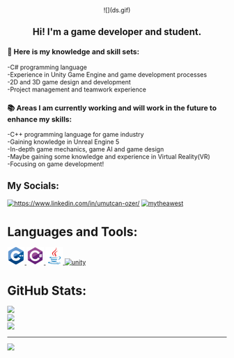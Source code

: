 <p align="center">
    ![](ds.gif)
</p>


<h2 align="center">Hi! I'm a game developer and student.</h2>
<h3>🚀 Here is my knowledge and skill sets:</h3>
<p>-C# programming language<br/>
-Experience in Unity Game Engine and game development processes<br/>
-2D and 3D game design and development<br/>
-Project management and teamwork experience<br/>
</p>



<h3>📚 Areas I am currently working and will work in the future to enhance my skills:</h3>
<p>-C++ programming language for game industry<br/>
-Gaining knowledge in Unreal Engine 5<br/>
-In-depth game mechanics, game AI and game design<br/>
-Maybe gaining some knowledge and experience in Virtual Reality(VR)<br/>
-Focusing on game development!<br/>
</p>



## My Socials:
<p align="left">
<a href="https://linkedin.com/in/umutcan-ozer/" target="blank"><img align="center" src="https://raw.githubusercontent.com/rahuldkjain/github-profile-readme-generator/master/src/images/icons/Social/linked-in-alt.svg" alt="https://www.linkedin.com/in/umutcan-ozer/" height="30" width="40" /></a>
<a href="https://www.hackerrank.com/mytheawest" target="blank"><img align="center" src="https://raw.githubusercontent.com/rahuldkjain/github-profile-readme-generator/master/src/images/icons/Social/hackerrank.svg" alt="mytheawest" height="30" width="40" /></a>
</p>

# Languages and Tools:
<p align="left"> <a href="https://www.w3schools.com/cpp/" target="_blank" rel="noreferrer"> <img src="https://raw.githubusercontent.com/devicons/devicon/master/icons/cplusplus/cplusplus-original.svg" alt="cplusplus" width="40" height="40"/> </a> <a href="https://www.w3schools.com/cs/" target="_blank" rel="noreferrer"> <img src="https://raw.githubusercontent.com/devicons/devicon/master/icons/csharp/csharp-original.svg" alt="csharp" width="40" height="40"/> </a> <a href="https://www.java.com" target="_blank" rel="noreferrer"> <img src="https://raw.githubusercontent.com/devicons/devicon/master/icons/java/java-original.svg" alt="java" width="40" height="40"/> </a> <a href="https://unity.com/" target="_blank" rel="noreferrer"> <img src="https://www.vectorlogo.zone/logos/unity3d/unity3d-icon.svg" alt="unity" width="40" height="40"/> </a> </p>


# GitHub Stats:
![](https://github-readme-stats.vercel.app/api?username=umutcanozer&theme=tokyonight&hide_border=false&include_all_commits=false&count_private=false)<br/>
![](https://github-readme-streak-stats.herokuapp.com/?user=umutcanozer&theme=tokyonight&hide_border=false)<br/>
![](https://github-readme-stats.vercel.app/api/top-langs/?username=umutcanozer&theme=tokyonight&hide_border=false&include_all_commits=false&count_private=false&layout=compact)



---
[![](https://visitcount.itsvg.in/api?id=umutcanozer&icon=5&color=6)](https://visitcount.itsvg.in)

